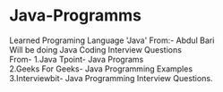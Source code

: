 # Java-Programms
<p>
Learned Programing Language 'Java' From:- Abdul Bari<br>
Will be doing Java Coding Interview Questions<br>
From- 1.Java Tpoint- Java Programs<br>
2.Geeks For Geeks- Java Programming Examples<br>
3.Interviewbit- Java Programming Interview Questions.

</p>


